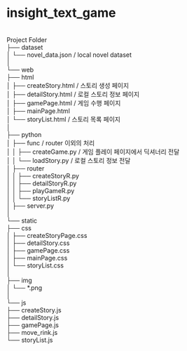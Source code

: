 # insight_text_game

<br>  Project Folder
<br>  ├── dataset
<br>  │   └── novel_data.json / local novel dataset
<br>  │
<br>  └── web
<br>      ├── html
<br>      │   ├── createStory.html / 스토리 생성 페이지
<br>      │   ├── detailStory.html / 로컬 스토리 정보 페이지
<br>      │   ├── gamePage.html / 게임 수행 페이지
<br>      │   ├── mainPage.html
<br>      │   └── storyList.html / 스토리 목록 페이지
<br>      │
<br>      ├── python
<br>      │   ├── func / router 이외의 처리 
<br>      │   │   ├── createGame.py / 게임 플레이 페이지에서 딕셔너리 전달
<br>      │   │   └── loadStory.py / 로컬 스토리 정보 전달
<br>      │   ├── router
<br>      │   │   ├── createStoryR.py
<br>      │   │   ├── detailStoryR.py
<br>      │   │   ├── playGameR.py
<br>      │   │   └── storyListR.py
<br>      │   ├── server.py
<br>      │
<br>      └── static
<br>          ├── css
<br>          │   ├── createStoryPage.css 
<br>          │   ├── detailStory.css
<br>          │   ├── gamePage.css
<br>          │   ├── mainPage.css
<br>          │   └── storyList.css
<br>          │
<br>          ├── img
<br>          │   └── *.png
<br>          │
<br>          └── js
<br>              ├── createStory.js
<br>              ├── detailStory.js
<br>              ├── gamePage.js
<br>              ├── move_rink.js
<br>              └── storyList.js
